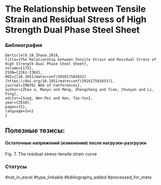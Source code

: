 # The Relationship between Tensile Strain and Residual Stress of High Strength Dual Phase Steel Sheet

### Библиография
```
@article{8_18_Zhaoa_2018,
title={The Relationship between Tensile Strain and Residual Stress of High Strength Dual Phase Steel Sheet},
volume={175},
ISSN={2261-236X},
DOI={[10.1051/matecconf/201817501033](https://doi.org/10.1051/matecconf/201817501033)},
journal={MATEC Web of Conferences},
author={Zhao a, Maoyu and Meng, Zhengzheng and Tian, Chunyan and Li, Ping},
editor={Sung, Wen-Pei and Han, Tao-Yun},
year={2018},
pages={5},
language={en}
}
```

## Полезные тезисы:

#### Остаточные напряжений (изменения) после нагрузки-разгрузки
Fig. 7. The residual stress-tensile strain curve

### Статусы
#not_in_excel 
#type_linkable 
#bibliography_added
#processed_for_meta
